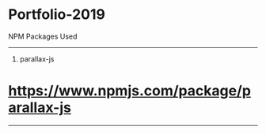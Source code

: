 # Portfolio-2019

NPM Packages Used 
*********************
1. parallax-js 
# https://www.npmjs.com/package/parallax-js 
------------------------
